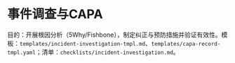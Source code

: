 # 事件调查与CAPA

目的：开展根因分析（5Why/Fishbone），制定纠正与预防措施并验证有效性。模板：`templates/incident-investigation-tmpl.md`、`templates/capa-record-tmpl.yaml`；清单：`checklists/incident-investigation.md`。
